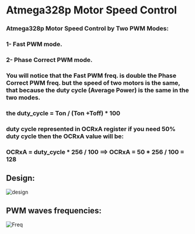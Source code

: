 # Atmega328p Motor Speed Control

### Atmega328p Motor Speed Control by Two PWM Modes:
### 1- Fast PWM mode.
### 2- Phase Correct PWM mode.
### You will notice that the Fast PWM freq. is double the Phase Correct PWM freq. but the speed of two motors is the same, that because the duty cycle (Average Power) is the same in the two modes.
### the duty_cycle = Ton / (Ton +Toff) * 100
### duty cycle represented in OCRxA register if you need 50% duty cycle then the OCRxA value will be:
### OCRxA = duty_cycle * 256 / 100 ==> OCRxA = 50 * 256 / 100 = 128

## Design:

![design](https://user-images.githubusercontent.com/26473614/54697483-53566980-4b36-11e9-8a7d-d022a5831dc1.png)

## PWM waves frequencies:

![Freq](https://user-images.githubusercontent.com/26473614/54697485-53ef0000-4b36-11e9-97c4-40d44fc7c83c.PNG)
